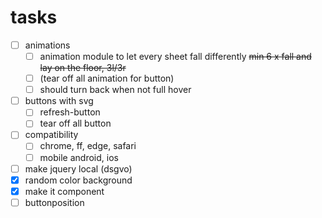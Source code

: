 # tasks
- [ ] animations
  - [ ] animation module to let every sheet fall differently ~~min 6 x fall and lay on the floor, 3l/3r~~
  - [ ] (tear off all animation for button)
  - [ ] should turn back when not full hover
- [ ] buttons with svg
  - [ ] refresh-button
  - [ ] tear off all button
- [ ] compatibility
  - [ ] chrome, ff, edge, safari
  - [ ] mobile android, ios
- [ ] make jquery local (dsgvo)
- [x] random color background
- [x] make it component
- [ ] buttonposition